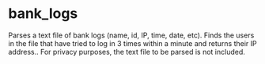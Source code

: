 # bank_logs
Parses a text file of bank logs (name, id, IP, time, date, etc). Finds the users in the file that have tried to log in 3 times within a minute and returns their IP address.. For privacy purposes, the text file to be parsed is not included.
